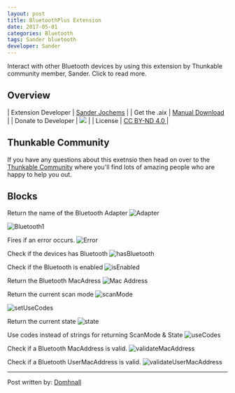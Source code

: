 ```yaml
---
layout: post
title: BluetoothPlus Extension
date: 2017-05-01
categories: Bluetooth
tags: Sander bluetooth
developer: Sander
---
```


Interact with other Bluetooth devices by using this extension by Thunkable community member, Sander.
Click to read more.

<!-- more -->

## Overview

| Extension Developer | <a href="https://www.sanderjochems.com/appinventor/extensions/1/bluetoothplus" target="_blank">Sander Jochems</a> |
| Get the .aix | <a href="https://www.sanderjochems.com/appinventor/extensions/1/bluetoothplus" target="_blank">Manual Download</a> |
| Donate to Developer | <a href="https://play.google.com/store/apps/details?id=com.thunkable.android.sander542jochems.Donate" target="_blank"><img src="https://img.shields.io/badge/Donate-Google_Play-ee6e73.svg?style=flat-square"></a> |
| License | <a href="https://creativecommons.org/licenses/by-nd/4.0/" target="_blank">CC BY-ND 4.0 </a>|


## Thunkable Community

If you have any questions about this exetnsio then head on over to the [Thunkable Community](http://community.thunkable.com/t/bluetoothplus-extension/2706?u=domhnall) where you'll find lots of amazing people who are happy to help you out.


## Blocks

Return the name of the Bluetooth Adapter
![Adapter](http://domhnallohanlon.com/thunkable_extensions/assets/post_assets/bluetooth_plus_extension/adapterName.png)

![Bluetooth1](http://domhnallohanlon.com/thunkable_extensions/assets/post_assets/bluetooth_plus_extension/bluetoothPlus1.png)

Fires if an error occurs.
![Error](http://domhnallohanlon.com/thunkable_extensions/assets/post_assets/bluetooth_plus_extension/error.png)


Check if the devices has Bluetooth
![hasBluetooth](http://domhnallohanlon.com/thunkable_extensions/assets/post_assets/bluetooth_plus_extension/hasBluetooth.png)

Check if the Bluetooth is enabled
![isEnabled](http://domhnallohanlon.com/thunkable_extensions/assets/post_assets/bluetooth_plus_extension/isEnabled.png)

Return the Bluetooth MacAdress
![Mac Address](http://domhnallohanlon.com/thunkable_extensions/assets/post_assets/bluetooth_plus_extension/macAddress.png)

Return the current scan mode
![scanMode](http://domhnallohanlon.com/thunkable_extensions/assets/post_assets/bluetooth_plus_extension/scanMode.png)

![setUseCodes](http://domhnallohanlon.com/thunkable_extensions/assets/post_assets/bluetooth_plus_extension/setUseCodes.png)

Return the current state
![state](http://domhnallohanlon.com/thunkable_extensions/assets/post_assets/bluetooth_plus_extension/state.png)

<!-- ![toggle](http://domhnallohanlon.com/thunkable_extensions/assets/post_assets/bluetooth_plus_extension/toggle.png)
 -->

Use codes instead of strings for returning ScanMode & State
![useCodes](http://domhnallohanlon.com/thunkable_extensions/assets/post_assets/bluetooth_plus_extension/useCodes.png)

Check if a Bluetooth MacAddress is valid.
![validateMacAddress](http://domhnallohanlon.com/thunkable_extensions/assets/post_assets/bluetooth_plus_extension/validateMacAddress.png)

Check if a Bluetooth UserMacAddress is valid.
![validateUserMacAddress](http://domhnallohanlon.com/thunkable_extensions/assets/post_assets/bluetooth_plus_extension/validateUserMacAddress.png)


<hr />

Post written by:
<a href="https://community.thunkable.com/u/domhnall">Domhnall</a>
<br>
